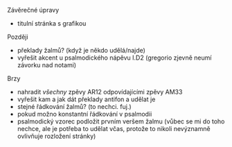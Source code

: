 Závěrečné úpravy

* titulní stránka s grafikou

Později

* překlady žalmů? (když je někdo udělá/najde)
* vyřešit akcent u psalmodického nápěvu I.D2 (gregorio zjevně neumí závorku nad notami)

Brzy

* nahradit _všechny_ zpěvy AR12 odpovídajícími zpěvy AM33
* vyřešit kam a jak dát překlady antifon a udělat je
* stejné řádkování žalmů? (to nechci. fuj.)
* pokud možno konstantní řádkování v psalmodii
* psalmodický vzorec podložit prvním veršem žalmu (vůbec se mi do toho nechce,
  ale je potřeba to udělat včas, protože to nikoli nevýznamně ovlivňuje 
  rozložení stránky)